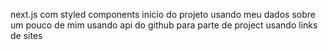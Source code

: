 next.js com styled components
inicio do projeto usando meu dados sobre um pouco de mim 
usando api do github para parte de project 
usando links de sites 
